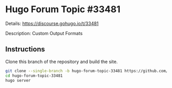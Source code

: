 # Hugo Forum Topic #33481

Details: <https://discourse.gohugo.io/t/33481>

Description: Custom Output Formats

## Instructions

Clone this branch of the repository and build the site.

```bash
git clone --single-branch -b hugo-forum-topic-33481 https://github.com/jmooring/hugo-testing hugo-forum-topic-33481
cd hugo-forum-topic-33481
hugo server
```
